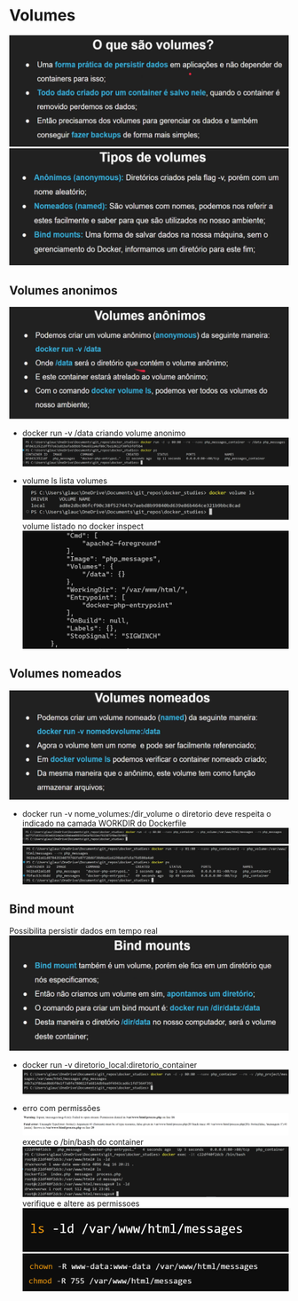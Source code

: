 # Volumes

![alt text](asset/image-48.png)
![alt text](asset/image-49.png)

## Volumes anonimos

![alt text](asset/image-50.png)

- docker run -v /data
criando volume anonimo
![alt text](asset/image-51.png)

- volume ls
lista volumes
![alt text](asset/image-52.png)
volume listado no docker inspect
![alt text](asset/image-53.png)

## Volumes nomeados

![alt text](asset/image-54.png)

- docker run -v nome_volumes:/dir_volume
o diretorio deve respeita o indicado na camada WORKDIR do Dockerfile
![alt text](asset/image-55.png)
![alt text](asset/image-56.png)

## Bind mount

Possibilita persistir dados em tempo real
![alt text](asset/image-57.png)

- docker run -v diretorio_local:diretorio_container
![alt text](asset/image-58.png)

- erro com permissões
![alt text](asset/image-59.png)
execute o /bin/bash do container
![alt text](asset/image-60.png)
verifique e altere as permissoes
![alt text](asset/image-61.png)
![alt text](asset/image-62.png)
